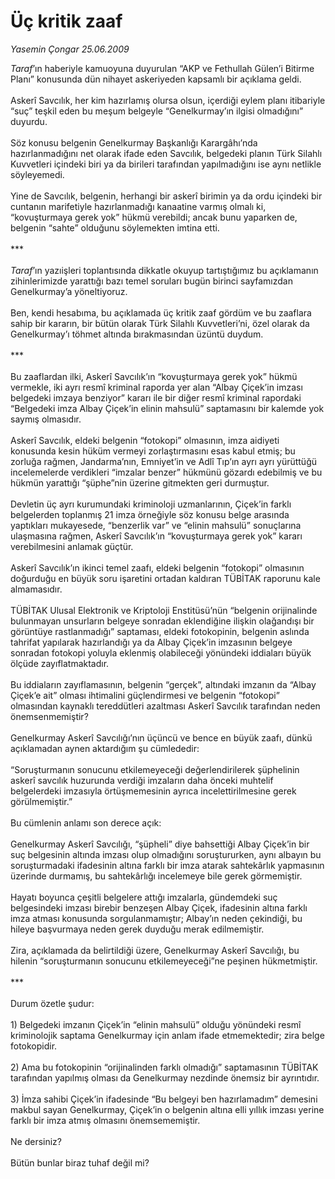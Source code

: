 # Üç kritik zaaf

*Yasemin Çongar 25.06.2009*

<div class="taraf_structure_2col_1zq">
<div class="margen_n">



 <p><i>Taraf</i>’ın haberiyle kamuoyuna duyurulan “AKP ve Fethullah Gülen’i Bitirme Planı” konusunda dün nihayet askeriyeden kapsamlı bir açıklama geldi. <br/><br/>Askerî Savcılık, her kim hazırlamış olursa olsun, içerdiği eylem planı itibariyle “suç” teşkil eden bu meşum belgeyle “Genelkurmay’ın ilgisi olmadığını” duyurdu. <br/><br/>Söz konusu belgenin Genelkurmay Başkanlığı Karargâhı’nda hazırlanmadığını net olarak ifade eden Savcılık, belgedeki planın Türk Silahlı Kuvvetleri içindeki biri ya da birileri tarafından yapılmadığını ise aynı netlikle söyleyemedi. <br/><br/>Yine de Savcılık, belgenin, herhangi bir askerî birimin ya da ordu içindeki bir cuntanın marifetiyle hazırlanmadığı kanaatine varmış olmalı ki, “kovuşturmaya gerek yok” hükmü verebildi; ancak bunu yaparken de, belgenin “sahte” olduğunu söylemekten imtina etti. <br/><br/>*** <i><br/><br/>Taraf</i>’ın yazıişleri toplantısında dikkatle okuyup tartıştığımız bu açıklamanın zihinlerimizde yarattığı bazı temel soruları bugün birinci sayfamızdan Genelkurmay’a yöneltiyoruz. <br/><br/>Ben, kendi hesabıma, bu açıklamada üç kritik zaaf gördüm ve bu zaaflara sahip bir kararın, bir bütün olarak Türk Silahlı Kuvvetleri’ni, özel olarak da Genelkurmay’ı töhmet altında bırakmasından üzüntü duydum. <br/><br/>*** <br/><br/>Bu zaaflardan ilki, Askerî Savcılık’ın “kovuşturmaya gerek yok” hükmü vermekle, iki ayrı resmî kriminal raporda yer alan “Albay Çiçek’in imzası belgedeki imzaya benziyor” kararı ile bir diğer resmî kriminal rapordaki “Belgedeki imza Albay Çiçek’in elinin mahsulü” saptamasını bir kalemde yok saymış olmasıdır. <br/><br/>Askerî Savcılık, eldeki belgenin “fotokopi” olmasının, imza aidiyeti konusunda kesin hüküm vermeyi zorlaştırmasını esas kabul etmiş; bu zorluğa rağmen, Jandarma’nın, Emniyet’in ve Adlî Tıp’ın ayrı ayrı yürüttüğü incelemelerde verdikleri “imzalar benzer” hükmünü gözardı edebilmiş ve bu hükmün yarattığı “şüphe”nin üzerine gitmekten geri durmuştur. <br/><br/>Devletin üç ayrı kurumundaki kriminoloji uzmanlarının, Çiçek’in farklı belgelerden toplanmış 21 imza örneğiyle söz konusu belge arasında yaptıkları mukayesede, “benzerlik var” ve “elinin mahsulü” sonuçlarına ulaşmasına rağmen, Askerî Savcılık’ın “kovuşturmaya gerek yok” kararı verebilmesini anlamak güçtür. <br/><br/>Askerî Savcılık’ın ikinci temel zaafı, eldeki belgenin “fotokopi” olmasının doğurduğu en büyük soru işaretini ortadan kaldıran TÜBİTAK raporunu kale almamasıdır. <br/><br/>TÜBİTAK Ulusal Elektronik ve Kriptoloji Enstitüsü’nün “belgenin orijinalinde bulunmayan unsurların belgeye sonradan eklendiğine ilişkin olağandışı bir görüntüye rastlanmadığı” saptaması, eldeki fotokopinin, belgenin aslında tahrifat yapılarak hazırlandığı ya da Albay Çiçek’in imzasının belgeye sonradan fotokopi yoluyla eklenmiş olabileceği yönündeki iddiaları büyük ölçüde zayıflatmaktadır. <br/><br/>Bu iddiaların zayıflamasının, belgenin “gerçek”, altındaki imzanın da “Albay Çiçek’e ait” olması ihtimalini güçlendirmesi ve belgenin “fotokopi” olmasından kaynaklı tereddütleri azaltması Askerî Savcılık tarafından neden önemsenmemiştir? <br/><br/>Genelkurmay Askerî Savcılığı’nın üçüncü ve bence en büyük zaafı, dünkü açıklamadan aynen aktardığım şu cümlededir: <br/><br/>“Soruşturmanın sonucunu etkilemeyeceği değerlendirilerek şüphelinin askerî savcılık huzurunda verdiği imzaların daha önceki muhtelif belgelerdeki imzasıyla örtüşmemesinin ayrıca incelettirilmesine gerek görülmemiştir.” <br/><br/>Bu cümlenin anlamı son derece açık: <br/><br/>Genelkurmay Askerî Savcılığı, “şüpheli” diye bahsettiği Albay Çiçek’in bir suç belgesinin altında imzası olup olmadığını soruştururken, aynı albayın bu soruşturmadaki ifadesinin altına farklı bir imza atarak sahtekârlık yapmasının üzerinde durmamış, bu sahtekârlığı incelemeye bile gerek görmemiştir. <br/><br/>Hayatı boyunca çeşitli belgelere attığı imzalarla, gündemdeki suç belgesindeki imzası birebir benzeşen Albay Çiçek, ifadesinin altına farklı imza atması konusunda sorgulanmamıştır; Albay’ın neden çekindiği, bu hileye başvurmaya neden gerek duyduğu merak edilmemiştir. <br/><br/>Zira, açıklamada da belirtildiği üzere, Genelkurmay Askerî Savcılığı, bu hilenin “soruşturmanın sonucunu etkilemeyeceği”ne peşinen hükmetmiştir. <br/><br/>*** <br/><br/>Durum özetle şudur: <br/><br/>1) Belgedeki imzanın Çiçek’in “elinin mahsulü” olduğu yönündeki resmî kriminolojik saptama Genelkurmay için anlam ifade etmemektedir; zira belge fotokopidir. <br/><br/>2) Ama bu fotokopinin “orijinalinden farklı olmadığı” saptamasının TÜBİTAK tarafından yapılmış olması da Genelkurmay nezdinde önemsiz bir ayrıntıdır. <br/><br/>3) İmza sahibi Çiçek’in ifadesinde “Bu belgeyi ben hazırlamadım” demesini makbul sayan Genelkurmay, Çiçek’in o belgenin altına elli yıllık imzası yerine farklı bir imza atmış olmasını önemsememiştir. <br/><br/>Ne dersiniz? <br/><br/>Bütün bunlar biraz tuhaf değil mi? </p>
<br/>
<br/>
<br/>



<br/>


<div id="taraf_not">
</div>

</div>


</div>
